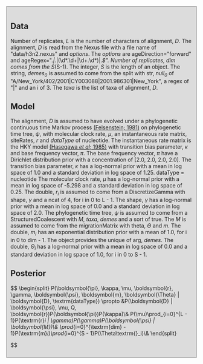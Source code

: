 
<div id="auto-generated" style="background-color: #DCDCDC; padding: 10px; border: 1px solid gray; margin: 0; ">
<h2>Data</h2>

Number of replicates, <i>L</i> is the number of characters of  alignment, <i>D</i>.
The alignment, <i>D</i> is read from the Nexus file with a file name of "data/h3n2.nexus" and <i>options</i>.
The <i>options</i> are ageDirection="forward" and ageRegex=".*\|.*\|(\d*\.\d+|\d+\.\d*)\|.*$".
Number of replicates, <i>dim</i> comes from the S*(S-1).
The integer, <i>S</i> is the length of an object.
The string, <i>demes<sub>0</sub></i> is assumed to come from the split with  str, <i>null<sub>0</sub></i> of "A/New_York/402/2001|CY003088|2001.986301|New_York", a regex of "\|" and an i of 3.
The <i>taxa</i> is the list of taxa of  alignment, <i>D</i>.



<h2>Model</h2>

The alignment, <i>D</i> is assumed to have evolved under a phylogenetic continuous time Markov process <a href="https://doi.org/10.1007/BF01734359">(Felsenstein; 1981)</a> on  phylogenetic time tree, <i>ψ</i>, with  molecular clock rate, <i>μ</i>, an instantaneous rate matrix, siteRates, <i>r</i> and  <i>dataType</i> of nucleotide.
The instantaneous rate matrix is the HKY model <a href="https://doi.org/10.1007/BF02101694">(Hasegawa <i>et al</i>; 1985)</a> with  transition bias parameter, <i>κ</i> and  base frequency vector, <i>π</i>.
The base frequency vector, <i>π</i> have a Dirichlet distribution prior with a concentration of [2.0, 2.0, 2.0, 2.0].
The transition bias parameter, <i>κ</i> has a log-normal prior with a mean in log space of 1.0 and a standard deviation in log space of 1.25.
dataType = nucleotide
The molecular clock rate, <i>μ</i> has a log-normal prior with a mean in log space of -5.298 and a standard deviation in log space of 0.25.
The double, <i>r<sub>i</sub></i> is assumed to come from a DiscretizeGamma with  shape, <i>γ</i> and a ncat of 4, for i in 0 to L - 1.
The shape, <i>γ</i> has a log-normal prior with a mean in log space of 0.0 and a standard deviation in log space of 2.0.
The phylogenetic time tree, <i>ψ</i> is assumed to come from a StructuredCoalescent with  <i>M</i>,  <i>taxa</i>, <i>demes</i> and a sort of true.
The <i>M</i> is assumed to come from the migrationMatrix with  theta, <i>Θ</i> and  <i>m</i>.
The double, <i>m<sub>i</sub></i> has an exponential distribution prior with a mean of 1.0, for i in 0 to dim - 1.
The object provides the unique of  arg, <i>demes</i>.
The double, <i>Θ<sub>i</sub></i> has a log-normal prior with a mean in log space of 0.0 and a standard deviation in log space of 1.0, for i in 0 to S - 1.


<h2>Posterior</h2>

$$
\begin{split}
P(\boldsymbol{\pi}, \kappa, \mu, \boldsymbol{r}, \gamma, \boldsymbol{\psi}, \boldsymbol{m}, \boldsymbol{\Theta} | \boldsymbol{D}, \textrm{dataType}) \propto &P(\boldsymbol{D} | \boldsymbol{\psi}, \mu, Q, \boldsymbol{r})P(\boldsymbol{\pi})P(\kappa)\\& P(\mu)\prod_{i=0}^{L - 1}P(\textrm{r}_i | \gamma)P(\gamma)P(\boldsymbol{\psi} | \boldsymbol{M})\\& \prod_{i=0}^{\textrm{dim} - 1}P(\textrm{m}_i)\prod_{i=0}^{S - 1}P(\Theta\textrm{}_i)\\& \end{split}


$$


</div>
